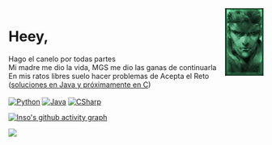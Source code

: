 

<img align='right' src=https://github.com/insonyy/insonyy/blob/56df13b338f8c02fbe32d9b7b059e17e4be344ab/tumblr_ma5f9esvJD1rvkdlio1_r3_250.gif width='15%'>

# Heey,

  Hago el canelo por todas partes<br>
  Mi madre me dio la vida, MGS me dio las ganas de continuarla<br> 
  En mis ratos libres suelo hacer problemas de Acepta el Reto ([soluciones en Java y próximamente en C](https://github.com/insonyy/Acepta-el-reto.git)) <br><br>
         <a href="https://github.com/insonyy?tab=repositories&language=python" target="_blank"><img alt="Python" src="https://img.shields.io/badge/-Python-3572A5?style=flat-square&logo=Python&logoColor=white"></a>
         <a href="https://github.com/insonyy?tab=repositories&language=java" target="_blank"><img alt="Java" src="https://img.shields.io/badge/-Java-b07219?style=flat-square&logo=Java&logoColor=white"></a>
         <a href="https://github.com/insonyy?tab=repositories&language=c%23" target="_blank"><img alt="CSharp" src="https://img.shields.io/badge/-C_Sharp-239120?style=flat-square&logo=CSharp&logoColor=white"></a>

[![Inso's github activity graph](https://github-readme-activity-graph.cyclic.app/graph?username=insonyy&theme=github-compact)](https://github.com/ashutosh00710/github-readme-activity-graph)



![](https://komarev.com/ghpvc/?username=insonyy&color=blue)
